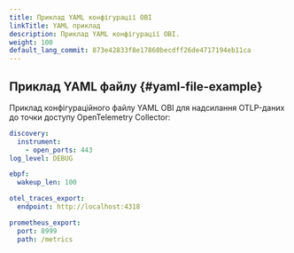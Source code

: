```yaml
---
title: Приклад YAML конфігурації OBI
linkTitle: YAML приклад
description: Приклад YAML конфігурації OBI.
weight: 100
default_lang_commit: 873e42833f8e17860becdff26de4717194eb11ca
---
```


## Приклад YAML файлу {#yaml-file-example}

Приклад конфігураційного файлу YAML OBI для надсилання OTLP-даних до точки доступу OpenTelemetry Collector:

```yaml
discovery:
  instrument:
    - open_ports: 443
log_level: DEBUG

ebpf:
  wakeup_len: 100

otel_traces_export:
  endpoint: http://localhost:4318

prometheus_export:
  port: 8999
  path: /metrics
```
